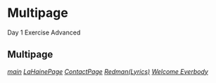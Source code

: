 # Multipage
Day 1 Exercise Advanced



<!DOCTYPE html>
<html lang='en'>
  <head>
       <meta charset='utf-8'>
  <h2> <titel> Multipage </titel> </h2>
  </head>
  <body>
  <main>
  <div>
    <nav> 
      <i>     <a href="https://https://short2000.github.io/Multipage//">main</a>
     <a href="https://github.com/Short2000/ContactPage/edit/main/README.md/">LaHainePage</a>
            <a href="https:>https://github.com/Short2000/ContactPage/edit/main/README.md/">ContactPage</a>
     <a href="https://short2000.github.io/Redman--Go-Hard-Lyrics-//">Redman(Lyrics)</a>
     <a href="https://github.com/Short2000/Welcome-Everbody/edit/main/README.md/">Welcome Everbody</a>
            </nav> 
        
   </div>
    
   
  </body>
</html>
      
